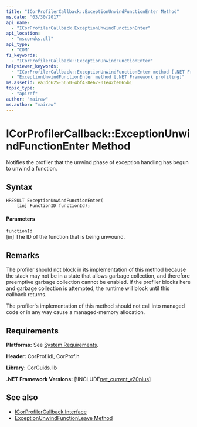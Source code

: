 ```yaml
---
title: "ICorProfilerCallback::ExceptionUnwindFunctionEnter Method"
ms.date: "03/30/2017"
api_name: 
  - "ICorProfilerCallback.ExceptionUnwindFunctionEnter"
api_location: 
  - "mscorwks.dll"
api_type: 
  - "COM"
f1_keywords: 
  - "ICorProfilerCallback::ExceptionUnwindFunctionEnter"
helpviewer_keywords: 
  - "ICorProfilerCallback::ExceptionUnwindFunctionEnter method [.NET Framework profiling]"
  - "ExceptionUnwindFunctionEnter method [.NET Framework profiling]"
ms.assetid: ea3dc625-5650-4bf4-8e67-01e42be065b1
topic_type: 
  - "apiref"
author: "mairaw"
ms.author: "mairaw"
---
```

# ICorProfilerCallback::ExceptionUnwindFunctionEnter Method
Notifies the profiler that the unwind phase of exception handling has begun to unwind a function.  
  
## Syntax  
  
```  
HRESULT ExceptionUnwindFunctionEnter(  
    [in] FunctionID functionId);  
```  
  
#### Parameters  
 `functionId`  
 [in] The ID of the function that is being unwound.  
  
## Remarks  
 The profiler should not block in its implementation of this method because the stack may not be in a state that allows garbage collection, and therefore preemptive garbage collection cannot be enabled. If the profiler blocks here and garbage collection is attempted, the runtime will block until this callback returns.  
  
 The profiler's implementation of this method should not call into managed code or in any way cause a managed-memory allocation.  
  
## Requirements  
 **Platforms:** See [System Requirements](../../../../docs/framework/get-started/system-requirements.md).  
  
 **Header:** CorProf.idl, CorProf.h  
  
 **Library:** CorGuids.lib  
  
 **.NET Framework Versions:** [!INCLUDE[net_current_v20plus](../../../../includes/net-current-v20plus-md.md)]  
  
## See also
- [ICorProfilerCallback Interface](../../../../docs/framework/unmanaged-api/profiling/icorprofilercallback-interface.md)
- [ExceptionUnwindFunctionLeave Method](../../../../docs/framework/unmanaged-api/profiling/icorprofilercallback-exceptionunwindfunctionleave-method.md)
